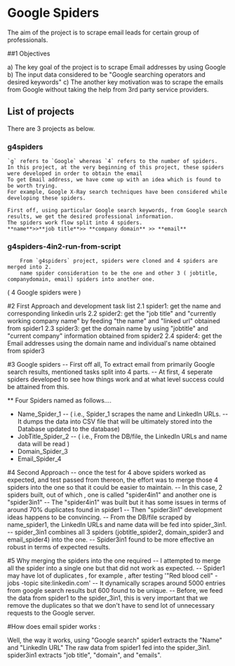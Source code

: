 # Google Spiders

The aim of the project is to scrape email leads for certain group of professionals.

##1 Objectives

a) The key goal of the project is to scrape Email addresses by using Google
b) The input data considered to be "Google searching operators and desired keywords"
c) The another key motivation was to scrape the emails from Google without taking the help from 3rd party service providers.



## List of projects

There are 3 projects as below.

### g4spiders ###
	`g` refers to `Google` whereas `4` refers to the number of spiders.
	In this project, at the very beginning of this project, these spiders were developed in order to obtain the email
	To get Email address, we have come up with an idea which is found to be worth trying.
	For example, Google X-Ray search techniques have been considered while developing these spiders.

	First off, using particular Google search keywords, from Google search results, we get the desired professional information.
	The spiders work flow split into 4 spiders.
	**name**>>**job title**>> **company domain** >> **email**


### g4spiders-4in2-run-from-script ###

		From `g4spiders` project, spiders were cloned and 4 spiders are merged into 2.
		name spider consideration to be the one and other 3 ( jobtitle, companydomain, email) spiders into another one.



( 4 Google spiders were )


#2 First Approach and development task list
2.1 spider1: get the name and corresponding linkedin urls
2.2 spider2: get the "job title" and "currently working company name" by feeding "the name" and "linked url" obtained from spider1
2.3 spider3: get the domain name by using "jobtitle" and "current company" information obtained from spider2
2.4 spider4: get the Email addresses using the domain name and individual's name obtained from spider3


#3 Google spiders
-- First off all, To extract email from primarily Google search results, mentioned tasks split into 4 parts.
-- At first, 4 seperate spiders developed to see how things work and at what level success could be attained from this.

** Four Spiders named as follows....

* Name_Spider_1
	-- ( i.e., Spider_1 scrapes the name and LinkedIn URLs.
	-- It dumps the data into CSV file that will be ultimately stored into the Database updated to the database)
* JobTitle_Spider_2
	-- ( i.e., From the DB/file, the LinkedIn URLs and name data will be read )
* Domain_Spider_3
* Email_Spider_4


#4 Second Approach
 	-- once the test for 4 above spiders worked as expected, and test passed from thereon, the effort was to merge those 4 spiders into the one so that it could be easier to maintain.
	-- In this case, 2 spiders built, out of which , one is called "spider4in1" and another one is "spider3in1"
	-- The "spider4in1" was built but it has some issues in terms of around 70% duplicates found in spider1
	-- Then "spider3in1" development ideas happens to be convincing.
	-- From the DB/file scraped by name_spider1, the LinkedIn URLs and name data will be fed into spider_3in1.
	-- spider_3in1 combines all 3 spiders (jobtitle_spider2, domain_spider3 and email_spider4) into the one.
	-- Spider3in1 found to be more effective an robust in terms of expected results.


#5 Why merging the spiders into the one required
	-- I attempted to merge all the spider into a single one but that did not work as expected.
    -- Spider1 may have lot of duplicates , for example , after testing '"Red blood cell" -jobs -topic site:linkedin.com'
    -- It dynamically scrapes around 5000 entries from google search results  but 600 found to be unique.
    -- Before, we feed the data from spider1 to the spider_3in1, this is very important that we remove the duplicates so that we don't have to send lot of unnecessary requests to the Google server.


#How does email spider works :

Well, the way it works, using "Google search"  spider1 extracts the "Name" and "LinkedIn URL"
The raw data from spider1 fed into the spider_3in1.
spider3in1 extracts "job title", "domain", and "emails".
